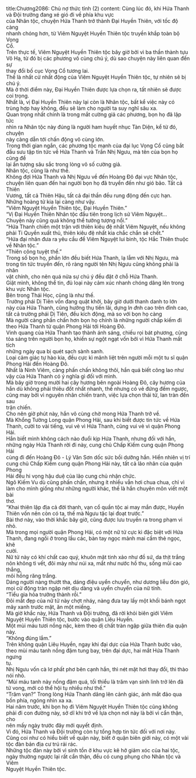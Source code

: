 title:Chương2086: Chủ nợ thức tỉnh (2)
content:
Cùng lúc đó, khi Hứa Thanh và Đội trưởng đang xé gió đi về phía khu vực<br>của Nhân tộc, chuyện Hứa Thanh trở thành Đại Huyền Thiên, với tốc độ càng<br>nhanh chóng hơn, từ Viêm Nguyệt Huyền Thiên tộc truyền khắp toàn bộ Vọng<br>Cổ.<br>Trên thực tế, Viêm Nguyệt Huyền Thiên tộc bây giờ bởi vì ba thần thành tựu<br>Vô Hạ, từ đó bị các phương vô cùng chú ý, dù sao chuyện này liên quan đến sự<br>thay đổi bố cục Vọng Cổ tương lai.<br>Thế là nhất cử nhất động của Viêm Nguyệt Huyền Thiên tộc, tự nhiên sẽ bị<br>chú ý.<br>Mà ở thời điểm này, Đại Huyền Thiên được lựa chọn ra, tất nhiên sẽ được<br>coi trọng.<br>Nhất là, vị Đại Huyền Thiên này lại còn là Nhân tộc, bất kể việc này có<br>trùng hợp hay không, đều sẽ làm cho người ta suy nghĩ sâu xa.<br>Quan trọng nhất chính là trong mắt cường giả các phương, bọn họ đã lập tức<br>nhìn ra Nhân tộc này đúng là người ham huyết nhục Tàn Diện, kể từ đó, chuyện<br>này càng dẫn tới chấn động vô cùng lớn.<br>Trong thời gian ngắn, các phương tộc mạnh của đại lục Vọng Cổ cũng bắt<br>đầu sưu tập tin tức về Hứa Thanh và Trần Nhị Ngưu, mà tên của bọn họ cũng để<br>lại ấn tượng sâu sắc trong lòng vô số cường giả.<br>Nhân tộc, cũng là như thế.<br>Không đợi Hứa Thanh và Nhị Ngưu về đến Hoàng Đô đại vực Nhân tộc,<br>chuyện liên quan đến hai người bọn họ đã truyền đến như gió bão. Tất cả Thiên<br>Vương, tất cả Thiên Hậu, tất cả đại thần đều rung động đến cực hạn.<br>Những hoàng tử kia lại càng như vậy.<br>“Viêm Nguyệt Huyền Thiên tộc, Đại Huyền Thiên.”<br>“Vị Đại Huyền Thiên Nhân tộc đầu tiên trong lịch sử Viêm Nguyệt...<br>Chuyện này cũng quá không thể tưởng tượng nổi.”<br>“Hứa Thanh chiến một trận với thiên kiêu đệ nhất Viêm Nguyệt, nếu không<br>phải Ti Quyền xuất thủ, thiên kiêu đệ nhất kia chắc chắn sẽ chết.”<br>“Hứa đại nhân đưa ra yêu cầu để Viêm Nguyệt lui binh, tộc Hắc Thiên thuộc<br>về Nhân tộc.”<br>“Thiên công tuyệt thế.”<br>Trong số bọn họ, phần lớn đều biết Hứa Thanh, lạ lẫm với Nhị Ngưu, mà<br>trong tin tức truyền đến, rõ ràng người tên Nhị Ngưu cũng không phải là nhân<br>vật chính, cho nên quá nửa sự chú ý đều đặt ở chỗ Hứa Thanh.<br>Giật mình, không thể tin, đủ loại này cảm xúc nhanh chóng dâng lên trong<br>khu vực Nhân tộc.<br>Bên trong Thái Học, cũng là như thế.<br>Trường phái Dị Tiên vốn đang quật khởi, bây giờ dưới thanh danh to lớn<br>này của Hứa Thanh, cũng hưởng thụ tiền lãi, dựng l*n đ*nh cao trên đỉnh cao,<br>tất cả trường phái Dị Tiên, đều kích động, mà so với bọn họ càng<br>Mà người càng phấn chấn hơn bọn họ chính là những người chấp kiếm đi<br>theo Hứa Thanh từ quận Phong Hải tới Hoàng Đô.<br>Vinh quang của Hứa Thanh tạo thành ánh sáng, chiếu rọi bát phương, cũng<br>tỏa sáng trên người bọn họ, khiến sự ngột ngạt vốn bởi vì Hứa Thanh mất tích<br>những ngày qua bị quét sạch sành sanh.<br>Loại cảm giác tự hào kia, đều cực kì mãnh liệt trên người mỗi một tu sĩ quận<br>Phong Hải đến Hoàng Đô.<br>Nhất là Ninh Viêm, càng phấn chấn không thôi, hắn quá biết công lao như<br>vậy của Hứa Thanh có ý nghĩa gì đối với mình.<br>Mà bây giờ trong mười hai cây hương bên ngoài Hoàng Đô, cây hương của<br>hắn dù không phải thiêu đốt nhất nhanh, thế nhưng có vẻ đứng đếm ngược,<br>cũng may bởi vì nguyên nhân chiến tranh, việc lựa chọn thái tử, lan tràn đến sau<br>trận chiến.<br>Cho nên giờ phút này, hắn vô cùng chờ mong Hứa Thanh trở về.<br>Mà Khổng Tường Long quận Phong Hải, sau khi biết được tin tức về Hứa<br>Thanh, cười to vài tiếng, vui vẻ vì Hứa Thanh, cũng vui vẻ vì quận Phong Hải.<br>Hắn biết mình không cách nào đuổi kịp Hứa Thanh, nhưng đối với hắn,<br>những ngày Hứa Thanh rời đi này, cung chủ Chấp Kiếm cung quận Phong Hải<br>cùng đi đến Hoàng Đô - Lý Vân Sơn dốc sức bồi dưỡng hắn. Hiển nhiên vị trí<br>cung chủ Chấp Kiếm cung quận Phong Hải này, tất cả lão nhân của quận Phong<br>Hải đều hi vọng hậu duệ của lão cung chủ nhận chức.<br>Ngô Kiếm Vu dù cũng phấn chấn, nhưng ít nhiều vẫn hơi chua chua, chỉ vì<br>làm cho mình giống như những người khác, thế là hắn chuyên môn viết một bài<br>thơ.<br>“Khai thiên lập địa cả đời thanh, vạn cổ quần tộc ai may mắn được, Huyền<br>Thiên vốn nên còn có ta, thế mà Ngưu tặc lại đoạt trước.”<br>Bài thơ này, vào thời khắc bây giờ, cũng được lưu truyền ra trong phạm vi<br>nhỏ.<br>Mà trong mọi người quận Phong Hải, có một nữ tử cực kì đặc biệt với Hứa<br>Thanh, đang ngồi ở trong lầu các, bàn tay ngọc mảnh mai cầm thẻ ngọc, khẽ<br>cười.<br>Nữ tử này có khí chất cao quý, khuôn mặt tinh xảo như đồ sứ, da thịt trắng<br>nõn không tì vết, đôi mày như núi xa, mắt như nước hồ thu, sống mũi cao thẳng,<br>môi hồng răng trắng.<br>Dáng người nàng thướt tha, dáng điệu uyển chuyển, như dương liễu đón gió,<br>mọi cử động tràn ngập nét dịu dàng và uyển chuyển của nữ tính.<br>“Tiểu gia hỏa trưởng thành rồi.”<br>Đôi mắt đẹp của nữ tử này chợt nháy, nàng đưa tay lấy một khối bánh ngọt<br>mây xanh trước mặt, ăn một miếng.<br>Mà giờ khắc này, Hứa Thanh và Đội trưởng, đã rời khỏi biên giới Viêm<br>Nguyệt Huyền Thiên tộc, bước vào quận Liêu Huyền.<br>Một mùi máu tươi nồng nặc, kèm theo dị chất tràn ngập giữa thiên địa quận<br>này.<br>“Không đúng lắm.”<br>Trên không quận Liêu Huyền, ngay khi đại dực của Hứa Thanh bước vào,<br>theo mùi máu tanh nồng đậm tung bay, trên đại dực, hai mắt Hứa Thanh ngưng<br>tụ.<br>Nhị Ngưu vốn cà lơ phất phơ bên cạnh hắn, thì nét mặt hơi thay đổi, thì thào<br>nói nhỏ.<br>“Mùi máu tanh này nồng đậm quá, tối thiểu là trăm vạn sinh linh trở lên đã<br>tử vong, mới có thể hội tụ nhiều như thế.”<br>“Trăm vạn?” Trong lòng Hứa Thanh dâng lên cảnh giác, ánh mắt đảo qua<br>bốn phía, ngóng nhìn xa xa.<br>Hai năm trước, khi bọn họ đi Viêm Nguyệt Huyền Thiên tộc cũng không<br>phải đi con đường này, sở dĩ khi trở về lựa chọn nơi này là bởi vì cẩn thận, cho<br>nên mấy ngày trước đây mới quyết định.<br>Vì đó, Hứa Thanh và Đội trưởng còn tự tổng hợp tin tức đối với nơi này.<br>Cũng coi như có hiểu biết về quận này, biết ở quận biên giới này, có một vài<br>tộc đàn bản địa cư trú rải rác.<br>Những tộc đàn này bởi vì sinh tồn ở khu vực kẽ hở giảm xóc của hai tộc,<br>ngày thường ngược lại rất cẩn thận, đều có cung phụng cho Nhân tộc và Viêm<br>Nguyệt Huyền Thiên tộc.